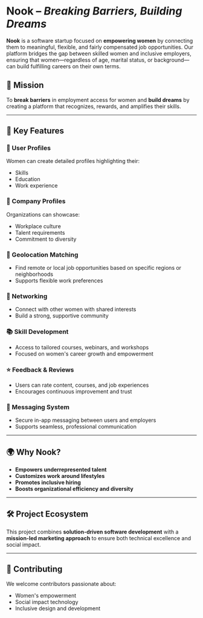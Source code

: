 # Nook – *Breaking Barriers, Building Dreams*

**Nook** is a software startup focused on **empowering women** by connecting them to meaningful, flexible, and fairly compensated job opportunities. Our platform bridges the gap between skilled women and inclusive employers, ensuring that women—regardless of age, marital status, or background—can build fulfilling careers on their own terms.

## 🌟 Mission
To **break barriers** in employment access for women and **build dreams** by creating a platform that recognizes, rewards, and amplifies their skills.

---

## 🚀 Key Features

### 👤 User Profiles  
Women can create detailed profiles highlighting their:
- Skills  
- Education  
- Work experience

### 🏢 Company Profiles  
Organizations can showcase:
- Workplace culture  
- Talent requirements  
- Commitment to diversity

### 📍 Geolocation Matching  
- Find remote or local job opportunities based on specific regions or neighborhoods  
- Supports flexible work preferences

### 🤝 Networking  
- Connect with other women with shared interests  
- Build a strong, supportive community

### 📚 Skill Development  
- Access to tailored courses, webinars, and workshops  
- Focused on women's career growth and empowerment

### ⭐ Feedback & Reviews  
- Users can rate content, courses, and job experiences  
- Encourages continuous improvement and trust

### 💬 Messaging System  
- Secure in-app messaging between users and employers  
- Supports seamless, professional communication

---

## 🌍 Why Nook?
- **Empowers underrepresented talent**
- **Customizes work around lifestyles**
- **Promotes inclusive hiring**
- **Boosts organizational efficiency and diversity**

---

## 🛠️ Project Ecosystem

This project combines **solution-driven software development** with a **mission-led marketing approach** to ensure both technical excellence and social impact.

---

## 🤝 Contributing

We welcome contributors passionate about:
- Women's empowerment  
- Social impact technology  
- Inclusive design and development  
